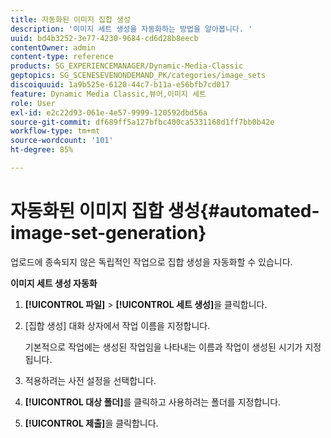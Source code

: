 ```yaml
---
title: 자동화된 이미지 집합 생성
description: '이미지 세트 생성을 자동화하는 방법을 알아봅니다. '
uuid: bd4b3252-3e77-4230-9684-cd6d28b8eecb
contentOwner: admin
content-type: reference
products: SG_EXPERIENCEMANAGER/Dynamic-Media-Classic
geptopics: SG_SCENESEVENONDEMAND_PK/categories/image_sets
discoiquuid: 1a9b525e-6120-44c7-b11a-e56bfb7cd017
feature: Dynamic Media Classic,뷰어,이미지 세트
role: User
exl-id: e2c22d93-061e-4e57-9999-120592dbd56a
source-git-commit: df689ff5a127bfbc400ca5331168d1ff7bb0b42e
workflow-type: tm+mt
source-wordcount: '101'
ht-degree: 85%

---
```


# 자동화된 이미지 집합 생성{#automated-image-set-generation}

<!-- 

Comment Type: remark
Last Modified By: 
Last Modified Date: 

<p>New for 6.5</p>

 -->

업로드에 종속되지 않은 독립적인 작업으로 집합 생성을 자동화할 수 있습니다.

**이미지 세트 생성 자동화**

1. **[!UICONTROL 파일]** > **[!UICONTROL 세트 생성]**&#x200B;을 클릭합니다.
1. [집합 생성] 대화 상자에서 작업 이름을 지정합니다.

   기본적으로 작업에는 생성된 작업임을 나타내는 이름과 작업이 생성된 시기가 지정됩니다.

1. 적용하려는 사전 설정을 선택합니다.
1. **[!UICONTROL 대상 폴더]**&#x200B;를 클릭하고 사용하려는 폴더를 지정합니다.
1. **[!UICONTROL 제출]**&#x200B;을 클릭합니다.
